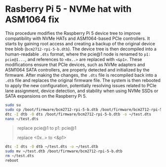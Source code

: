 # Rasberry Pi 5 - NVMe hat with ASM1064 fix

This procedure modifies the Raspberry Pi 5 device tree to improve compatibility with NVMe HATs and ASM1064-based PCIe controllers. It starts by gaining root access and creating a backup of the original device tree blob (`bcm2712-rpi-5-b.dtb`). The device tree is then decompiled into a human-readable `.dts` format, where the pcie@1 node is renamed to `p1: pcie@1...`, and references to `<0x..>` are replaced with `<&p1>`. These modifications ensure that PCIe devices, such as NVMe adapters and ASM1064 SATA controllers, are properly detected and initialized by the firmware. After making the changes, the `.dts` file is recompiled back into a `.dtb` file and replaces the original firmware file. The system is then rebooted to apply the new configuration, potentially resolving issues related to PCIe lane assignment, device detection, and stability when using NVMe SSDs or SATA expansions on the Raspberry Pi 5.

```bash
sudo su
sudo cp /boot/firmware/bcm2712-rpi-5-b.dtb /boot/firmware/bcm2712-rpi-5-b.dtb.bak
dtc -I dtb -O dts /boot/firmware/bcm2712-rpi-5-b.dtb -o ~/test.dts
nano ~/test.dts
```
> replace pcie@1 to p1: pcie@1
> 
> replace <0x..> to <&p1>

```bash
dtc -I dts -O dtb ~/test.dts -o ~/test.dtb
sudo mv ~/test.dtb /boot/firmware/bcm2712-rpi-5-b.dtb
rm ~/test.dts
reboot
```

